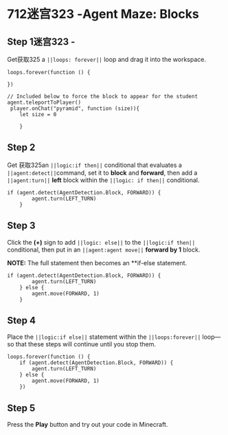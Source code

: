 # 712迷宫323 -Agent Maze: Blocks

## Step 1迷宫323 -

Get获取325 a ``||loops: forever||`` loop and drag it into the workspace. 

```blocks
loops.forever(function () {
	
})

// Included below to force the block to appear for the student
agent.teleportToPlayer()
 player.onChat("pyramid", function (size)){ 
    let size = 0 
      
    } 

```

## Step 2
Get 获取325an ``||logic:if then||`` conditional that evaluates a ``||agent:detect||``command, set it to **block** and **forward**, then add a ``||agent:turn||`` **left** block within the ``||logic: if then||``  conditional.

```blocks
if (agent.detect(AgentDetection.Block, FORWARD)) {
        agent.turn(LEFT_TURN)
    }
```

## Step 3

Click the **(+)** sign to add ``||logic: else||`` to the ``||logic:if then||`` conditional, then put in an ``||agent:agent move||`` **forward by 1** block.

**NOTE:** The full statement then becomes an **if-else statement.

```blocks
if (agent.detect(AgentDetection.Block, FORWARD)) {
        agent.turn(LEFT_TURN)
    } else {
        agent.move(FORWARD, 1)
    }
```

## Step 4

Place the ``||logic:if else||`` statement within the ``||loops:forever||`` loop—so that these steps will continue until you stop them. 

```blocks
loops.forever(function () {
    if (agent.detect(AgentDetection.Block, FORWARD)) {
        agent.turn(LEFT_TURN)
    } else {
        agent.move(FORWARD, 1)
    })
```
## Step 5
Press the **Play** button and try out your code in Minecraft. 